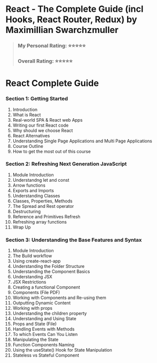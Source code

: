 # React - The Complete Guide (incl Hooks, React Router, Redux) by Maximillian Swarchzmuller 
> ### **My Personal Rating:** ⭐⭐⭐⭐⭐
> ### **Overall Rating:** ⭐⭐⭐⭐⭐

# React Complete Guide 
### Section 1: Getting Started
1. Introduction
2. What is React
3. Real-world SPA & React web Apps
4. Writing our first React code
5. Why should we choose React
6. React Alternatives
7. Understanding Single Page Applications and Multi Page Applications
8. Course Outline
9. How to get the most out of this course

### Section 2: Refreshing Next Generation JavaScript
1. Module Introduction
2. Understandng let and const
3. Arrow functions
4. Exports and Imports
5. Understanding Classes
6. Classes, Properties, Methods
7. The Spread and Rest operator
8. Destructuring
9. Reference and Primitives Refresh
10. Refreshing array functions
11. Wrap Up

### Section 3: Understanding the Base Features and Syntax
1. Module Introduction
2. The Build workflow
3. Using create-react-app
4. Understanding the Folder Structure
5. Understanding the Component Basics
6. Understanding JSX
7. JSX Restrictions
8. Creating a functional Component
9. Components (File PDF)
10. Working with Components and Re-using them
11. Outputting Dynamic Content
12. Working with props
13. Understanding the children property 
14. Understanding and Using State
15. Props and State (File)
16. Handling Events with Methods
17. To which Events Can You Listen
18. Manipulating the State
19. Function Components Naming
20. Using the useState() Hook for State Manipulation
21. Stateless vs Stateful Component